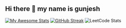 ## Hi there 👋 my name is gunjesh

[![My Awesome Stats](https://awesome-github-stats.azurewebsites.net/user-stats/gunjesh843?cardType=github&theme=github-dark&preferLogin=false&Background=00000000&Border=00000000)](https://git.io/awesome-stats-card)
[![GitHub Streak](https://github-readme-streak-stats.herokuapp.com?user=gunjesh843&theme=transparent&hide_border=true)](https://git.io/streak-stats)
![LeetCode Stats](https://leetcard.jacoblin.cool/gunjesh843?theme=transparent&font=Chakra%20Petch&ext=heatmap)

